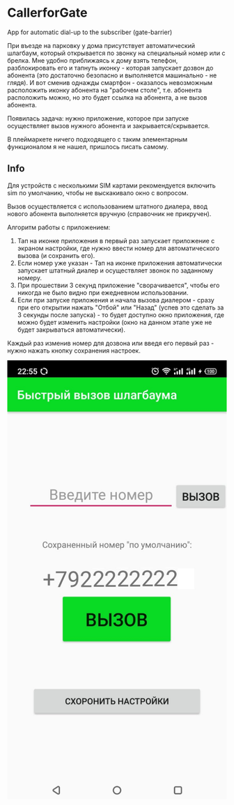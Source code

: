 # CallerforGate
App for automatic dial-up to the subscriber (gate-barrier)





При въезде на парковку у дома присутствует автоматический шлагбаум, который открывается по звонку на специальный номер или с брелка. Мне удобно приближаясь к дому взять телефон, разблокировать его и тапнуть иконку - которая запускает дозвон до абонента (это достаточно безопасно и выполняется машинально - не глядя).
И вот сменив однажды смартфон - оказалось невозможным расположить иконку абонента на "рабочем столе", т.е. абонента расположить можно, но это будет ссылка на абонента, а не вызов абонента.

Появилась задача: нужно приложение, которое при запуске осуществляет вызов нужного абонента и закрывается/скрывается.

В плеймаркете ничего подходящего с таким элементарным функционалом я не нашел, пришлось писать самому.


## Info
Для устройств с несколькими SIM картами рекомендуется включить sim по умолчанию, чтобы не выскакивало окно с вопросом.

Вызов осуществляется с использованием штатного диалера, ввод нового абонента выполняется вручную (справочник не прикручен).

Алгоритм работы с приложением:
1. Тап на иконке приложения в первый раз запускает приложение с экраном настройки, где нужно ввести номер для автоматического вызова (и сохранить его).
2. Если номер уже указан - Тап на иконке приложения автоматически запускает штатный диалер и осуществляет звонок по заданному номеру.
3. При прошествии 3 секунд приложение "сворачивается", чтобы его никогда не было видно при ежедневном использовании.
4. Если при запуске приложения и начала вызова диалером - сразу при его открытии нажать "Отбой" или "Назад" (успев это сделать за 3 секунды после запуска) - то будет доступно окно приложения, где можно будет изменить настройки (окно на данном этапе уже не будет закрываться автоматически).

Каждый раз изменив номер для дозвона или введя его первый раз - нужно нажать кнопку сохранения настроек.


![screenshot](https://github.com/ushanovsn/CallerforGate/blob/master/docs/.pic/screenshot.jpg?raw=true)
